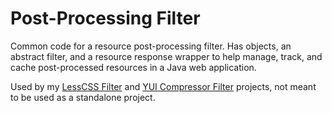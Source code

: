 
Post-Processing Filter
======================

Common code for a resource post-processing filter.  Has objects, an abstract
filter, and a resource response wrapper to help manage, track, and cache
post-processed resources in a Java web application.

Used by my [LessCSS Filter](https://github.com/ultraq/lesscss-filter) and [YUI Compressor Filter](https://github.com/ultraq/yuicompressor-filter)
projects, not meant to be used as a standalone project.
